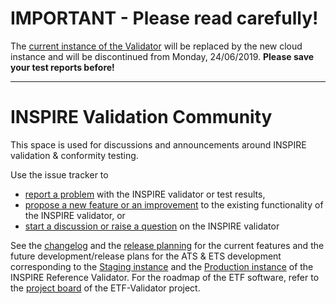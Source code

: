 # IMPORTANT - Please read carefully!
The [current instance of the Validator](http://inspire-sandbox.jrc.ec.europa.eu/etf-webapp/) will be replaced by the new cloud instance and will be discontinued from Monday, 24/06/2019. **Please save your test reports before!**

_____________


# INSPIRE Validation Community
This space is used for discussions and announcements around INSPIRE validation & conformity testing.

Use the issue tracker to
- [report a problem](https://github.com/inspire-eu-validation/community/issues/new?template=problem.md) with the INSPIRE validator or test results,
- [propose a new feature or an improvement](https://github.com/inspire-eu-validation/community/issues/new?template=improvement-proposal.md) to the existing functionality of the INSPIRE validator, or
- [start a discussion or raise a question](https://github.com/inspire-eu-validation/community/issues/new?template=discussion.md)  on the INSPIRE validator

See the [changelog](changelog.md) and the [release planning](release_planning.md) for the current features and the future development/release plans for the ATS & ETS development corresponding to the [Staging instance](http://staging-inspire-validator.eu-west-1.elasticbeanstalk.com/etf-webapp/) and the [Production instance](http://inspire-validator.eu-west-1.elasticbeanstalk.com/etf-webapp/) of the INSPIRE Reference Validator. For the roadmap of the ETF software, refer to the [project board](https://github.com/orgs/etf-validator/projects/2) of the ETF-Validator project.
